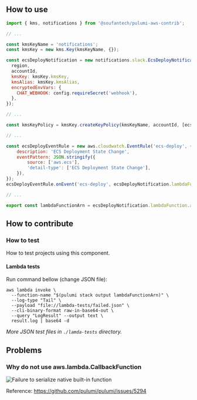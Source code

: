 How to use
----------

```javascript
import { kms, notifications } from '@soufantech/pulumi-aws-contrib';

// ...

const kmsKeyName = 'notifications';
const kmsKey = new kms.Key(kmsKeyName, {});

const ecsDeployNotification = new notifications.slack.EcsDeployNotification('ecs-deploy-notifications', {
  region,
  accountId,
  kmsKey: kmsKey.kmsKey,
  kmsAlias: kmsKey.kmsAlias,
  encryptedEnvVars: {
    CHAT_WEBHOOK: config.requireSecret('webhook'),
  },
});

// ...

const kmsKeyPolicy = kmsKey.createKeyPolicy(kmsKeyName, accountId, [ecsDeployNotification.iamRole]);

// ...

const ecsDeployEventRule = new aws.cloudwatch.EventRule('ecs-deploy', {
    description: 'ECS Deployment State Change',
    eventPattern: JSON.stringify({
        source: ['aws.ecs'],
        'detail-type': ['ECS Deployment State Change'],
    }),
});
ecsDeployEventRule.onEvent('ecs-deploy', ecsDeployNotification.lambdaFunction);

// ...

export const lambdaFunctionArn = ecsDeployNotification.lambdaFunction.arn;
```

How to contribute
-----------------

### How to test

How to test projects using this component.

#### Lambda tests

Run command bellow (change JSON file):

```shell
aws lambda invoke \
  --function-name "$(pulumi stack output lambdaFunctionArn)" \
  --log-type "Tail" \
  --payload "file://lambda-tests/failed.json" \
  --cli-binary-format raw-in-base64-out \
  --query "LogResult" --output text \
  result.log | base64 -d
```

*More JSON test files in `./lamda-tests` directory.*

Problems
--------

### Why do not use aws.lambda.CallbackFunction

![Failure to serialize native built-in function](docs/aws-lambda-callbackfunction.png)

Reference: https://github.com/pulumi/pulumi/issues/5294
